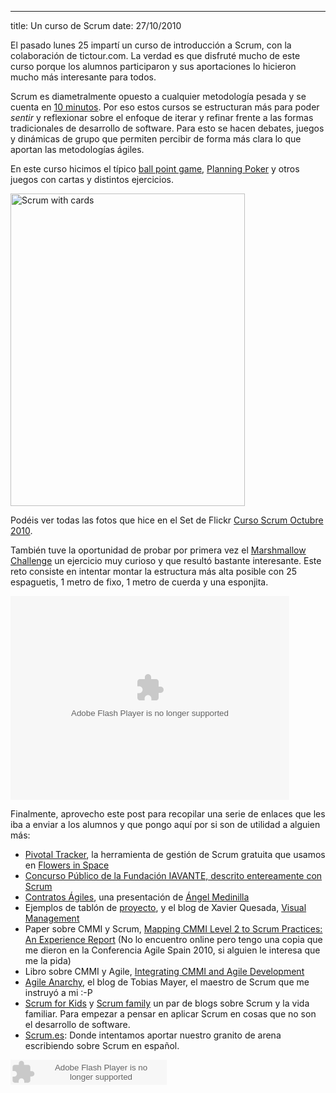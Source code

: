 --- 
title: Un curso de Scrum
date: 27/10/2010

El pasado lunes 25 impartí un curso de introducción a Scrum, con la colaboración de tictour.com. La verdad es que disfruté mucho de este curso porque los alumnos participaron y sus aportaciones lo hicieron mucho más interesante para todos.

Scrum es diametralmente opuesto a cualquier metodología pesada y se cuenta en [10 minutos](http://scrum.es/scrum/explicar-scrum-en-diez-minutos/). Por eso estos cursos se estructuran más para poder *sentir* y reflexionar sobre el enfoque de iterar y refinar frente a las formas tradicionales de desarrollo de software. Para esto se hacen debates, juegos y dinámicas de grupo que permiten percibir de forma más clara lo que aportan las metodologías ágiles.

En este curso hicimos el típico [ball point game](http://borisgloger.com/2008/03/15/the-scrum-ball-point-game/), [Planning Poker](http://www.planningpoker.com) y otros juegos con cartas y distintos ejercicios.

<a href="http://www.flickr.com/photos/flowersinspace/5119970877/" title="Scrum with cards by FlowersInSpace, on Flickr"><img src="http://farm5.static.flickr.com/4108/5119970877_0366e36d0e.jpg" width="375" height="500" alt="Scrum with cards" /></a>

Podéis ver todas las fotos que hice en el Set de Flickr [Curso Scrum Octubre 2010](http://www.flickr.com/photos/flowersinspace/sets/72157625127672705/).

También tuve la oportunidad de probar por primera vez el [Marshmallow Challenge](http://marshmallowchallenge.com/Welcome.html) un ejercicio muy curioso y que resultó bastante interesante. Este reto consiste en intentar montar la estructura más alta posible con 25 espaguetis, 1 metro de fixo, 1 metro de cuerda y una esponjita.

<object width="446" height="326"><param name="movie" value="http://video.ted.com/assets/player/swf/EmbedPlayer.swf"></param><param name="allowFullScreen" value="true" /><param name="allowScriptAccess" value="always"/><param name="wmode" value="transparent"></param><param name="bgColor" value="#ffffff"></param> <param name="flashvars" value="vu=http://video.ted.com/talks/dynamic/TomWujec_2010U-medium.flv&su=http://images.ted.com/images/ted/tedindex/embed-posters/TomWujec-2010U.embed_thumbnail.jpg&vw=432&vh=240&ap=0&ti=837&introDuration=15330&adDuration=4000&postAdDuration=830&adKeys=talk=tom_wujec_build_a_tower;year=2010;theme=not_business_as_usual;theme=a_taste_of_ted2010;event=TED2010;&preAdTag=tconf.ted/embed;tile=1;sz=512x288;" /><embed src="http://video.ted.com/assets/player/swf/EmbedPlayer.swf" pluginspace="http://www.macromedia.com/go/getflashplayer" type="application/x-shockwave-flash" wmode="transparent" bgColor="#ffffff" width="446" height="326" allowFullScreen="true" allowScriptAccess="always" flashvars="vu=http://video.ted.com/talks/dynamic/TomWujec_2010U-medium.flv&su=http://images.ted.com/images/ted/tedindex/embed-posters/TomWujec-2010U.embed_thumbnail.jpg&vw=432&vh=240&ap=0&ti=837&introDuration=15330&adDuration=4000&postAdDuration=830&adKeys=talk=tom_wujec_build_a_tower;year=2010;theme=not_business_as_usual;theme=a_taste_of_ted2010;event=TED2010;"></embed></object>

Finalmente, aprovecho este post para recopilar una serie de enlaces que les iba a enviar a los alumnos y que pongo aquí por si son de utilidad a alguien más:

* [Pivotal Tracker](http://pivotaltracker.com), la herramienta de gestión de Scrum gratuita que usamos en [Flowers in Space](http://www.flowersinspace.com)
* [Concurso Público de la Fundación IAVANTE, descrito entereamente con Scrum](http://www.juntadeandalucia.es/contratacion/ContractNoticeDetail.action?code=2010-0000007311)
* [Contratos Ágiles](http://www.youtube.com/watch?v=HcQLKJHQO5A), una presentación de [Ángel Medinilla](http://presionblogosferica.com)
* Ejemplos de tablón de [proyecto](http://www.proyectosagiles.org/ejemplo-tablero-pizarra-tareas-scrum-taskboard), y el blog de Xavier Quesada, [Visual Management](http://www.xqa.com.ar/visualmanagement/)
* Paper sobre CMMI y Scrum, [Mapping CMMI Level 2 to Scrum Practices: An Experience Report](http://www.springerlink.com/content/m56085p07t61008g/) (No lo encuentro online pero tengo una copia que me dieron en la Conferencia Agile Spain 2010, si alguien le interesa que me la pida)
* Libro sobre CMMI y Agile, [Integrating CMMI and Agile Development](http://www.amazon.com/gp/product/0321714105?ie=UTF8&tag=unidadesdedespla&linkCode=xm2&camp=1789&creativeASIN=0321714105)
* [Agile Anarchy](http://agileanarchy.wordpress.com/), el blog de Tobias Mayer, el maestro de Scrum que me instruyó a mi :-P
* [Scrum for Kids](http://scrum4kids.blogspot.com/) y [Scrum family](http://scrumfamily.wordpress.com/) un par de blogs sobre Scrum y la vida familiar. Para empezar a pensar en aplicar Scrum en cosas que no son el desarrollo de software.
* [Scrum.es](http://scrum.es): Donde intentamos aportar nuestro granito de arena escribiendo sobre Scrum en español.

<object width="250" height="40"> <param name="movie" value="http://listen.grooveshark.com/songWidget.swf" /> <param name="wmode" value="window" /> <param name="allowScriptAccess" value="always" /> <param name="flashvars" value="hostname=cowbell.grooveshark.com&widgetID=23010857&style=metal&p=0" /> <embed src="http://listen.grooveshark.com/songWidget.swf" type="application/x-shockwave-flash" width="250" height="40" flashvars="hostname=cowbell.grooveshark.com&widgetID=23010857&style=metal&p=0" allowScriptAccess="always" wmode="window" /></object>